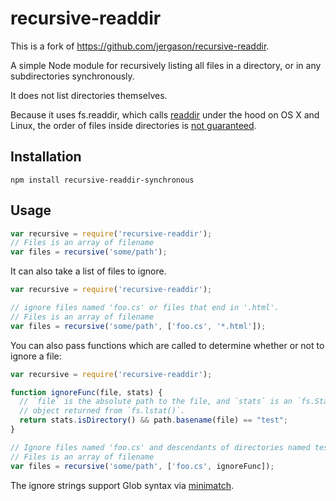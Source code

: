 # recursive-readdir

This is a fork of https://github.com/jergason/recursive-readdir.

A simple Node module for recursively listing all files in a directory,
or in any subdirectories synchronously.

It does not list directories themselves.

Because it uses fs.readdir, which calls [readdir](http://linux.die.net/man/3/readdir) under the hood
on OS X and Linux, the order of files inside directories is [not guaranteed](http://stackoverflow.com/questions/8977441/does-readdir-guarantee-an-order).

## Installation

    npm install recursive-readdir-synchronous

## Usage


```javascript
var recursive = require('recursive-readdir');
// Files is an array of filename
var files = recursive('some/path');
```

It can also take a list of files to ignore.

```javascript
var recursive = require('recursive-readdir');

// ignore files named 'foo.cs' or files that end in '.html'.
// Files is an array of filename
var files = recursive('some/path', ['foo.cs', '*.html']);
```

You can also pass functions which are called to determine whether or not to
ignore a file:

```javascript
var recursive = require('recursive-readdir');

function ignoreFunc(file, stats) {
  // `file` is the absolute path to the file, and `stats` is an `fs.Stats`
  // object returned from `fs.lstat()`.
  return stats.isDirectory() && path.basename(file) == "test";
}

// Ignore files named 'foo.cs' and descendants of directories named test
// Files is an array of filename
var files = recursive('some/path', ['foo.cs', ignoreFunc]);
```

The ignore strings support Glob syntax via
[minimatch](https://github.com/isaacs/minimatch).
